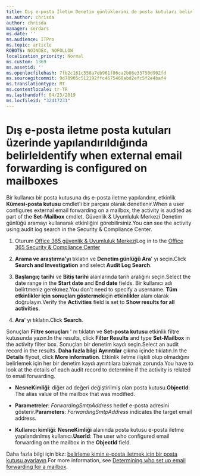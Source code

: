 ```yaml
---
title: Dış e-posta İletim Denetim günlüklerini de posta kutuları belirle
ms.author: chrisda
author: chrisda
manager: serdars
ms.date: ''
ms.audience: ITPro
ms.topic: article
ROBOTS: NOINDEX, NOFOLLOW
localization_priority: Normal
ms.custom: 1369
ms.assetid: ''
ms.openlocfilehash: 7fb2c161c558a7eb961f86ca2b86e33750d902fd
ms.sourcegitcommit: 9d78905c512192ffc4675468abd2efc5f2e4baf4
ms.translationtype: MT
ms.contentlocale: tr-TR
ms.lasthandoff: 04/23/2019
ms.locfileid: "32417231"
---
```

# <a name="identify-when-external-email-forwarding-is-configured-on-mailboxes"></a><span data-ttu-id="1d36e-102">Dış e-posta iletme posta kutuları üzerinde yapılandırıldığında belirle</span><span class="sxs-lookup"><span data-stu-id="1d36e-102">Identify when external email forwarding is configured on mailboxes</span></span>

<span data-ttu-id="1d36e-103">Bir kullanıcı bir posta kutusuna dış e-posta iletme yapılandırır, etkinlik **Kümesi-posta kutusu** cmdlet'i bir parçası olarak denetlenir.</span><span class="sxs-lookup"><span data-stu-id="1d36e-103">When a user configures external email forwarding on a mailbox, the activity is audited as part of the **Set-Mailbox** cmdlet.</span></span> <span data-ttu-id="1d36e-104">Güvenlik & Uyumluluk Merkezi Denetim günlüğü aramayı kullanarak etkinliğini görebilirsiniz.</span><span class="sxs-lookup"><span data-stu-id="1d36e-104">You can see the activity using audit log search in the Security & Compliance Center.</span></span>

1. <span data-ttu-id="1d36e-105">Oturum [Office 365 güvenlik & Uyumluluk Merkezi](https://protection.office.com/)</span><span class="sxs-lookup"><span data-stu-id="1d36e-105">Log in to the [Office 365 Security & Compliance Center](https://protection.office.com/)</span></span>

2. <span data-ttu-id="1d36e-106">**Arama ve araştırma'yı** tıklatın ve **Denetim günlüğü Ara**' yı seçin.</span><span class="sxs-lookup"><span data-stu-id="1d36e-106">Click **Search and Investigation** and select **Audit Log Search**.</span></span>

3. <span data-ttu-id="1d36e-107">**Başlangıç tarihi** ve **Bitiş tarihi** alanlarında tarih aralığını seçin.</span><span class="sxs-lookup"><span data-stu-id="1d36e-107">Select the date range in the **Start date** and **End date** fields.</span></span> <span data-ttu-id="1d36e-108">Bir kullanıcı adı belirtmeniz gerekmez.</span><span class="sxs-lookup"><span data-stu-id="1d36e-108">You don't need to specify a username.</span></span> <span data-ttu-id="1d36e-109">**Tüm etkinlikler için sonuçları göstermek**için **etkinlikler** alanı olarak doğrulayın.</span><span class="sxs-lookup"><span data-stu-id="1d36e-109">Verify the **Activities** field is set to **Show results for all activities**.</span></span>

4. <span data-ttu-id="1d36e-110">**Ara**' yı tıklatın.</span><span class="sxs-lookup"><span data-stu-id="1d36e-110">Click **Search**.</span></span>

<span data-ttu-id="1d36e-111">Sonuçları **Filtre sonuçları** ' nı tıklatın ve **Set-posta kutusu** etkinlik filtre kutusunda yazın.</span><span class="sxs-lookup"><span data-stu-id="1d36e-111">In the results, click **Filter Results** and type **Set-Mailbox** in the activity filter box.</span></span> <span data-ttu-id="1d36e-112">Sonuçları bir denetim kaydı seçin.</span><span class="sxs-lookup"><span data-stu-id="1d36e-112">Select an audit record in the results.</span></span> <span data-ttu-id="1d36e-113">**Daha fazla bilgi** **Ayrıntılar** çıkma içinde tıklatın.</span><span class="sxs-lookup"><span data-stu-id="1d36e-113">In the **Details** flyout, click **More information**.</span></span> <span data-ttu-id="1d36e-114">Etkinlik iletme ilişkili olup olmadığını belirlemek için her bir denetim kaydı ayrıntılara bakmak zorunda.</span><span class="sxs-lookup"><span data-stu-id="1d36e-114">You have to look at the details of each audit record to determine if the activity is related to email forwarding.</span></span>

- <span data-ttu-id="1d36e-115">**NesneKimliği**: diğer ad değeri değiştirilmiş olan posta kutusu.</span><span class="sxs-lookup"><span data-stu-id="1d36e-115">**ObjectId**: The alias value of the mailbox that was modified.</span></span>

- <span data-ttu-id="1d36e-116">**Parametreler**: _ForwardingSmtpAddress_ hedef e-posta adresini gösterir.</span><span class="sxs-lookup"><span data-stu-id="1d36e-116">**Parameters**: _ForwardingSmtpAddress_ indicates the target email address.</span></span>

- <span data-ttu-id="1d36e-117">**Kullanıcı kimliği**: **NesneKimliği** alanında posta kutusu e-posta iletme yapılandırılmış kullanıcı.</span><span class="sxs-lookup"><span data-stu-id="1d36e-117">**UserId**: The user who configured email forwarding on the mailbox in the **ObjectId** field.</span></span>

<span data-ttu-id="1d36e-118">Daha fazla bilgi için bkz: [belirleme kimin e-posta iletmek için bir posta kutusu ayarlayın](https://docs.microsoft.com/office365/securitycompliance/auditing-troubleshooting-scenarios#determining-who-set-up-email-forwarding-for-a-mailbox).</span><span class="sxs-lookup"><span data-stu-id="1d36e-118">For more information, see [Determining who set up email forwarding for a mailbox](https://docs.microsoft.com/office365/securitycompliance/auditing-troubleshooting-scenarios#determining-who-set-up-email-forwarding-for-a-mailbox).</span></span>
